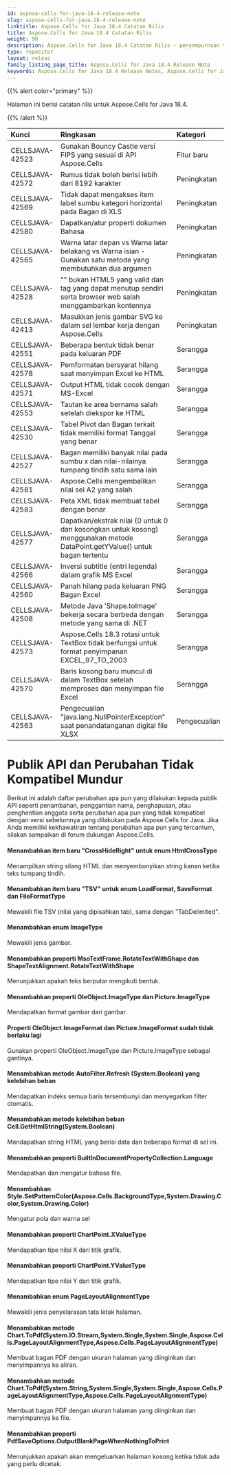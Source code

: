 ```yaml
---
id: aspose-cells-for-java-18-4-release-note
slug: aspose-cells-for-java-18-4-release-note
linktitle: Aspose.Cells for Java 18.4 Catatan Rilis
title: Aspose.Cells for Java 18.4 Catatan Rilis
weight: 90
description: Aspose.Cells for Java 18.4 Catatan Rilis – penyempurnaan terbaru, fitur baru, dan perbaikan
type: repositor
layout: releas
family_listing_page_title: Aspose.Cells for Java 18.4 Release Note
keywords: Aspose.Cells for Java 18.4 Release Notes, Aspose.Cells for Java 18.4 updates and fixe
---
```

{{% alert color="primary" %}} 

Halaman ini berisi catatan rilis untuk Aspose.Cells for Java 18.4.

{{% /alert %}} 

|**Kunci**|**Ringkasan**|**Kategori**|
| :- | :- | :- |
|CELLSJAVA-42523|Gunakan Bouncy Castle versi FIPS yang sesuai di API Aspose.Cells|Fitur baru|
|CELLSJAVA-42572|Rumus tidak boleh berisi lebih dari 8192 karakter|Peningkatan|
|CELLSJAVA-42569|Tidak dapat mengakses item label sumbu kategori horizontal pada Bagan di XLS|Peningkatan|
|CELLSJAVA-42580|Dapatkan/atur properti dokumen Bahasa|Peningkatan|
|CELLSJAVA-42565|Warna latar depan vs Warna latar belakang vs Warna isian - Gunakan satu metode yang membutuhkan dua argumen|Peningkatan|
|CELLSJAVA-42528|"<Font>" bukan HTML5 yang valid dan tag yang dapat menutup sendiri serta browser web salah menggambarkan kontennya|Peningkatan|
|CELLSJAVA-42413|Masukkan jenis gambar SVG ke dalam sel lembar kerja dengan Aspose.Cells|Peningkatan|
|CELLSJAVA-42551|Beberapa bentuk tidak benar pada keluaran PDF|Serangga|
|CELLSJAVA-42578|Pemformatan bersyarat hilang saat menyimpan Excel ke HTML|Serangga|
|CELLSJAVA-42571|Output HTML tidak cocok dengan MS-Excel|Serangga|
|CELLSJAVA-42553|Tautan ke area bernama salah setelah diekspor ke HTML|Serangga|
|CELLSJAVA-42530|Tabel Pivot dan Bagan terkait tidak memiliki format Tanggal yang benar|Serangga|
|CELLSJAVA-42527|Bagan memiliki banyak nilai pada sumbu x dan nilai-nilainya tumpang tindih satu sama lain|Serangga|
|CELLSJAVA-42581|Aspose.Cells mengembalikan nilai sel A2 yang salah|Serangga|
|CELLSJAVA-42583|Peta XML tidak membuat tabel dengan benar|Serangga|
|CELLSJAVA-42577|Dapatkan/ekstrak nilai (0 untuk 0 dan kosongkan untuk kosong) menggunakan metode DataPoint.getYValue() untuk bagan tertentu|Serangga|
|CELLSJAVA-42566|Inversi subtitle (entri legenda) dalam grafik MS Excel|Serangga|
|CELLSJAVA-42560|Panah hilang pada keluaran PNG Bagan Excel|Serangga|
|CELLSJAVA-42508|Metode Java 'Shape.toImage' bekerja secara berbeda dengan metode yang sama di .NET|Serangga|
|CELLSJAVA-42573|Aspose.Cells 18.3 rotasi untuk TextBox tidak berfungsi untuk format penyimpanan EXCEL_97_TO_2003|Serangga|
|CELLSJAVA-42570|Baris kosong baru muncul di dalam TextBox setelah memproses dan menyimpan file Excel|Serangga|
|CELLSJAVA-42563|Pengecualian "java.lang.NullPointerException" saat penandatanganan digital file XLSX|Pengecualian|
#  **Publik API dan Perubahan Tidak Kompatibel Mundur**
Berikut ini adalah daftar perubahan apa pun yang dilakukan kepada publik API seperti penambahan, penggantian nama, penghapusan, atau penghentian anggota serta perubahan apa pun yang tidak kompatibel dengan versi sebelumnya yang dilakukan pada Aspose.Cells for Java. Jika Anda memiliki kekhawatiran tentang perubahan apa pun yang tercantum, silakan sampaikan di forum dukungan Aspose.Cells.
####  **Menambahkan item baru "CrossHideRight" untuk enum HtmlCrossType**
Menampilkan string silang HTML dan menyembunyikan string kanan ketika teks tumpang tindih.
####  **Menambahkan item baru "TSV" untuk enum LoadFormat, SaveFormat dan FileFormatType**
Mewakili file TSV (nilai yang dipisahkan tab), sama dengan "TabDelimited".
####  **Menambahkan enum ImageType**
Mewakili jenis gambar.
####  **Menambahkan properti MsoTextFrame.RotateTextWithShape dan ShapeTextAlignment.RotateTextWithShape**
Menunjukkan apakah teks berputar mengikuti bentuk.
####  **Menambahkan properti OleObject.ImageType dan Picture.ImageType**
Mendapatkan format gambar dari gambar.
####  **Properti OleObject.ImageFormat dan Picture.ImageFormat sudah tidak berlaku lagi**
Gunakan properti OleObject.ImageType dan Picture.ImageType sebagai gantinya.
####  **Menambahkan metode AutoFilter.Refresh (System.Boolean) yang kelebihan beban**
Mendapatkan indeks semua baris tersembunyi dan menyegarkan filter otomatis.
####  **Menambahkan metode kelebihan beban Cell.GetHtmlString(System.Boolean)**
Mendapatkan string HTML yang berisi data dan beberapa format di sel ini.
####  **Menambahkan properti BuiltInDocumentPropertyCollection.Language**
Mendapatkan dan mengatur bahasa file.
####  **Menambahkan Style.SetPatternColor(Aspose.Cells.BackgroundType,System.Drawing.Color,System.Drawing.Color)**
Mengatur pola dan warna sel
####  **Menambahkan properti ChartPoint.XValueType**
Mendapatkan tipe nilai X dari titik grafik.
####  **Menambahkan properti ChartPoint.YValueType**
Mendapatkan tipe nilai Y dari titik grafik.
####  **Menambahkan enum PageLayoutAlignmentType**
Mewakili jenis penyelarasan tata letak halaman.
####  **Menambahkan metode Chart.ToPdf(System.IO.Stream,System.Single,System.Single,Aspose.Cells.PageLayoutAlignmentType,Aspose.Cells.PageLayoutAlignmentType)**
Membuat bagan PDF dengan ukuran halaman yang diinginkan dan menyimpannya ke aliran.
####  **Menambahkan metode Chart.ToPdf(System.String,System.Single,System.Single,Aspose.Cells.PageLayoutAlignmentType,Aspose.Cells.PageLayoutAlignmentType)**
Membuat bagan PDF dengan ukuran halaman yang diinginkan dan menyimpannya ke file.
####  **Menambahkan properti PdfSaveOptions.OutputBlankPageWhenNothingToPrint**
Menunjukkan apakah akan mengeluarkan halaman kosong ketika tidak ada yang perlu dicetak.
